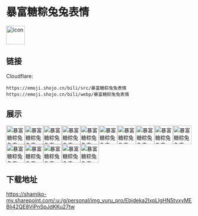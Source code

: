 # 暴富糖粽兔兔表情
<img src="https://emoji.shojo.cn/bili/src/暴富糖粽兔兔表情/icon.png" width="50" height="50" alt="icon">

## 链接
Cloudflare:
```
https://emoji.shojo.cn/bili/src/暴富糖粽兔兔表情
https://emoji.shojo.cn/bili/webp/暴富糖粽兔兔表情
```
## 展示
<img src="https://emoji.shojo.cn/bili/src/暴富糖粽兔兔表情/暴富糖粽兔兔表情-买买买.png" width="50" height="50" alt="暴富糖粽兔兔表情-买买买"><img src="https://emoji.shojo.cn/bili/src/暴富糖粽兔兔表情/暴富糖粽兔兔表情-兔兔许愿.png" width="50" height="50" alt="暴富糖粽兔兔表情-兔兔许愿"><img src="https://emoji.shojo.cn/bili/src/暴富糖粽兔兔表情/暴富糖粽兔兔表情-来啦来啦.png" width="50" height="50" alt="暴富糖粽兔兔表情-来啦来啦"><img src="https://emoji.shojo.cn/bili/src/暴富糖粽兔兔表情/暴富糖粽兔兔表情-红包来啦.png" width="50" height="50" alt="暴富糖粽兔兔表情-红包来啦"><img src="https://emoji.shojo.cn/bili/src/暴富糖粽兔兔表情/暴富糖粽兔兔表情-吃吃吃.png" width="50" height="50" alt="暴富糖粽兔兔表情-吃吃吃"><img src="https://emoji.shojo.cn/bili/src/暴富糖粽兔兔表情/暴富糖粽兔兔表情-发大财.png" width="50" height="50" alt="暴富糖粽兔兔表情-发大财"><img src="https://emoji.shojo.cn/bili/src/暴富糖粽兔兔表情/暴富糖粽兔兔表情-谢谢老板.png" width="50" height="50" alt="暴富糖粽兔兔表情-谢谢老板"><img src="https://emoji.shojo.cn/bili/src/暴富糖粽兔兔表情/暴富糖粽兔兔表情-乖巧.png" width="50" height="50" alt="暴富糖粽兔兔表情-乖巧"><img src="https://emoji.shojo.cn/bili/src/暴富糖粽兔兔表情/暴富糖粽兔兔表情-好运连连.png" width="50" height="50" alt="暴富糖粽兔兔表情-好运连连"><img src="https://emoji.shojo.cn/bili/src/暴富糖粽兔兔表情/暴富糖粽兔兔表情-大吉大利.png" width="50" height="50" alt="暴富糖粽兔兔表情-大吉大利"><img src="https://emoji.shojo.cn/bili/src/暴富糖粽兔兔表情/暴富糖粽兔兔表情-好运来.png" width="50" height="50" alt="暴富糖粽兔兔表情-好运来"><img src="https://emoji.shojo.cn/bili/src/暴富糖粽兔兔表情/暴富糖粽兔兔表情-福气满满.png" width="50" height="50" alt="暴富糖粽兔兔表情-福气满满"><img src="https://emoji.shojo.cn/bili/src/暴富糖粽兔兔表情/暴富糖粽兔兔表情-心想事成.png" width="50" height="50" alt="暴富糖粽兔兔表情-心想事成"><img src="https://emoji.shojo.cn/bili/src/暴富糖粽兔兔表情/暴富糖粽兔兔表情-苹安喜乐.png" width="50" height="50" alt="暴富糖粽兔兔表情-苹安喜乐"><img src="https://emoji.shojo.cn/bili/src/暴富糖粽兔兔表情/暴富糖粽兔兔表情-兔圆家润.png" width="50" height="50" alt="暴富糖粽兔兔表情-兔圆家润">

## 下载地址

https://shamiko-my.sharepoint.com/:u:/g/personal/img_yuru_pro/Ebjdeka2IxpLlgHN5tvxyMEBlj42QE8ViPnSpJdKKu27tw